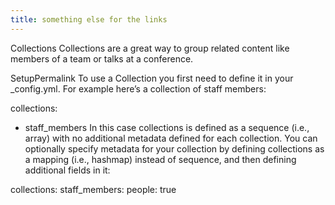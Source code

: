 ```yaml
---
title: something else for the links
---
```


Collections
Collections are a great way to group related content like members of a team or talks at a conference.

SetupPermalink
To use a Collection you first need to define it in your _config.yml. For example here’s a collection of staff members:

collections:
  - staff_members
In this case collections is defined as a sequence (i.e., array) with no additional metadata defined for each collection. You can optionally specify metadata for your collection by defining collections as a mapping (i.e., hashmap) instead of sequence, and then defining additional fields in it:

collections:
  staff_members:
    people: true
